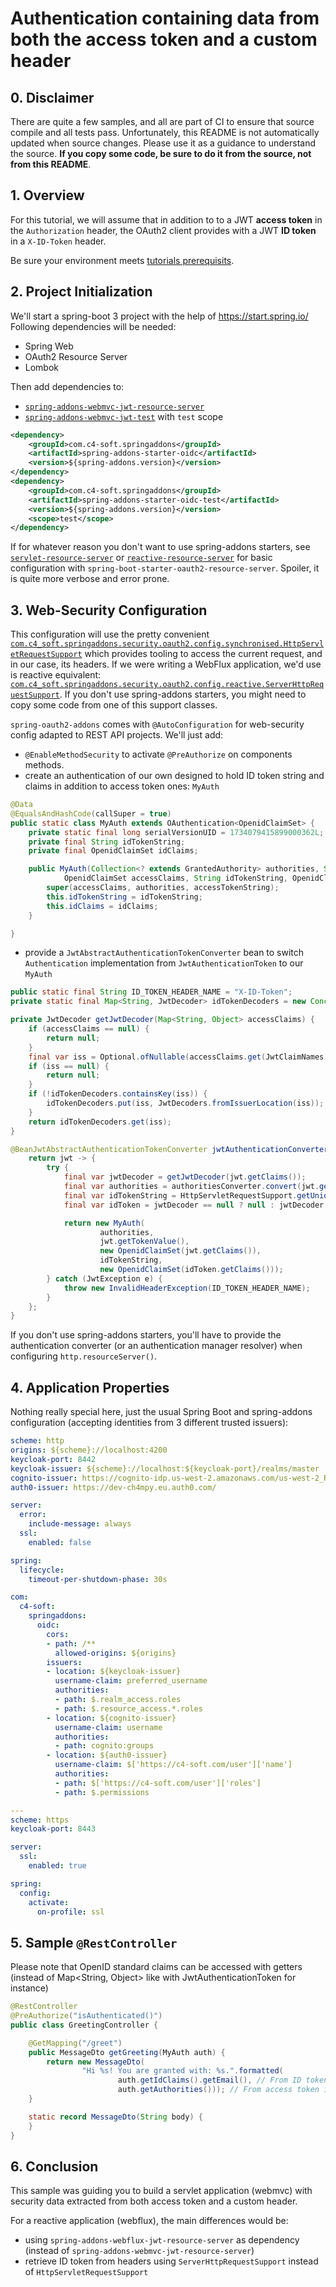 # Authentication containing data from both the access token and a custom header

## 0. Disclaimer
There are quite a few samples, and all are part of CI to ensure that source compile and all tests pass. Unfortunately, this README is not automatically updated when source changes. Please use it as a guidance to understand the source. **If you copy some code, be sure to do it from the source, not from this README**.

## 1. Overview
For this tutorial, we will assume that in addition to to a JWT **access token** in the `Authorization` header, the OAuth2 client provides with a JWT **ID token** in a `X-ID-Token` header.

Be sure your environment meets [tutorials prerequisits](https://github.com/ch4mpy/spring-addons/blob/master/samples/tutorials/README.md#prerequisites).

## 2. Project Initialization
We'll start a spring-boot 3 project with the help of https://start.spring.io/
Following dependencies will be needed:
- Spring Web
- OAuth2 Resource Server
- Lombok

Then add dependencies to:
- [`spring-addons-webmvc-jwt-resource-server`](https://central.sonatype.com/artifact/com.c4-soft.springaddons/spring-addons-webmvc-jwt-resource-server/6.1.5)
- [`spring-addons-webmvc-jwt-test`](https://central.sonatype.com/artifact/com.c4-soft.springaddons/spring-addons-webmvc-jwt-test/6.1.5) with `test` scope
```xml
<dependency>
    <groupId>com.c4-soft.springaddons</groupId>
    <artifactId>spring-addons-starter-oidc</artifactId>
    <version>${spring-addons.version}</version>
</dependency>
<dependency>
    <groupId>com.c4-soft.springaddons</groupId>
    <artifactId>spring-addons-starter-oidc-test</artifactId>
    <version>${spring-addons.version}</version>
    <scope>test</scope>
</dependency>
```

If for whatever reason you don't want to use spring-addons starters, see [`servlet-resource-server`](https://github.com/ch4mpy/spring-addons/tree/master/samples/tutorials/servlet-resource-server) or [`reactive-resource-server`](https://github.com/ch4mpy/spring-addons/tree/master/samples/tutorials/reactive-resource-server) for basic configuration with `spring-boot-starter-oauth2-resource-server`. Spoiler, it is quite more verbose and error prone.

## 3. Web-Security Configuration
This configuration will use the pretty convenient [`com.c4_soft.springaddons.security.oauth2.config.synchronised.HttpServletRequestSupport`](https://github.com/ch4mpy/spring-addons/blob/master/webmvc/spring-addons-webmvc-core/src/main/java/com/c4_soft/springaddons/security/oauth2/config/synchronised/HttpServletRequestSupport.java) which provides tooling to access the current request, and in our case, its headers. If we were writing a WebFlux application, we'd use is reactive equivalent: [`com.c4_soft.springaddons.security.oauth2.config.reactive.ServerHttpRequestSupport`](https://github.com/ch4mpy/spring-addons/blob/master/webflux/spring-addons-webflux-core/src/main/java/com/c4_soft/springaddons/security/oauth2/config/reactive/ServerHttpRequestSupport.java). If you don't use spring-addons starters, you might need to copy some code from one of this support classes.

`spring-oauth2-addons` comes with `@AutoConfiguration` for web-security config adapted to REST API projects. We'll just add:
- `@EnableMethodSecurity` to activate `@PreAuthorize` on components methods.
- create an authentication of our own designed to hold ID token string and claims in addition to access token ones: `MyAuth`

```java
@Data
@EqualsAndHashCode(callSuper = true)
public static class MyAuth extends OAuthentication<OpenidClaimSet> {
    private static final long serialVersionUID = 1734079415899000362L;
    private final String idTokenString;
    private final OpenidClaimSet idClaims;

    public MyAuth(Collection<? extends GrantedAuthority> authorities, String accessTokenString,
            OpenidClaimSet accessClaims, String idTokenString, OpenidClaimSet idClaims) {
        super(accessClaims, authorities, accessTokenString);
        this.idTokenString = idTokenString;
        this.idClaims = idClaims;
    }

}
```
- provide a `JwtAbstractAuthenticationTokenConverter` bean to switch `Authentication` implementation from `JwtAuthenticationToken` to our `MyAuth`

```java
public static final String ID_TOKEN_HEADER_NAME = "X-ID-Token";
private static final Map<String, JwtDecoder> idTokenDecoders = new ConcurrentHashMap<>();

private JwtDecoder getJwtDecoder(Map<String, Object> accessClaims) {
	if (accessClaims == null) {
		return null;
	}
	final var iss = Optional.ofNullable(accessClaims.get(JwtClaimNames.ISS)).map(Object::toString).orElse(null);
	if (iss == null) {
		return null;
	}
	if (!idTokenDecoders.containsKey(iss)) {
		idTokenDecoders.put(iss, JwtDecoders.fromIssuerLocation(iss));
	}
	return idTokenDecoders.get(iss);
}

@BeanJwtAbstractAuthenticationTokenConverter jwtAuthenticationConverter(Converter<Map<String, Object>, Collection<? extends GrantedAuthority>> authoritiesConverter) {
	return jwt -> {
		try {
			final var jwtDecoder = getJwtDecoder(jwt.getClaims());
			final var authorities = authoritiesConverter.convert(jwt.getClaims());
			final var idTokenString = HttpServletRequestSupport.getUniqueHeader(ID_TOKEN_HEADER_NAME);
			final var idToken = jwtDecoder == null ? null : jwtDecoder.decode(idTokenString);

			return new MyAuth(
					authorities,
					jwt.getTokenValue(),
					new OpenidClaimSet(jwt.getClaims()),
					idTokenString,
					new OpenidClaimSet(idToken.getClaims()));
		} catch (JwtException e) {
			throw new InvalidHeaderException(ID_TOKEN_HEADER_NAME);
		}
	};
}
```

If you don't use spring-addons starters, you'll have to provide the authentication converter (or an authentication manager resolver) when configuring `http.resourceServer()`.

## 4. Application Properties 
Nothing really special here, just the usual Spring Boot and spring-addons configuration (accepting identities from 3 different trusted issuers):
```yaml
scheme: http
origins: ${scheme}://localhost:4200
keycloak-port: 8442
keycloak-issuer: ${scheme}://localhost:${keycloak-port}/realms/master
cognito-issuer: https://cognito-idp.us-west-2.amazonaws.com/us-west-2_RzhmgLwjl
auth0-issuer: https://dev-ch4mpy.eu.auth0.com/

server:
  error:
    include-message: always
  ssl:
    enabled: false

spring:
  lifecycle:
    timeout-per-shutdown-phase: 30s

com:
  c4-soft:
    springaddons:
      oidc:
        cors:
        - path: /**
          allowed-origins: ${origins}
        issuers:
        - location: ${keycloak-issuer}
          username-claim: preferred_username
          authorities:
          - path: $.realm_access.roles
          - path: $.resource_access.*.roles
        - location: ${cognito-issuer}
          username-claim: username
          authorities:
          - path: cognito:groups
        - location: ${auth0-issuer}
          username-claim: $['https://c4-soft.com/user']['name']
          authorities:
          - path: $['https://c4-soft.com/user']['roles']
          - path: $.permissions

---
scheme: https
keycloak-port: 8443

server:
  ssl:
    enabled: true

spring:
  config:
    activate:
      on-profile: ssl
```

## 5. Sample `@RestController`
Please note that OpenID standard claims can be accessed with getters (instead of Map<String, Object> like with JwtAuthenticationToken for instance)
``` java
@RestController
@PreAuthorize("isAuthenticated()")
public class GreetingController {

	@GetMapping("/greet")
	public MessageDto getGreeting(MyAuth auth) {
		return new MessageDto(
				"Hi %s! You are granted with: %s.".formatted(
						auth.getIdClaims().getEmail(), // From ID token in X-ID-Token header
						auth.getAuthorities())); // From access token in Authorization header
	}

	static record MessageDto(String body) {
	}
}
```

## 6. Conclusion
This sample was guiding you to build a servlet application (webmvc) with security data extracted from both access token and a custom header.

For a reactive application (webflux), the main differences would be:
- using `spring-addons-webflux-jwt-resource-server` as dependency (instead of `spring-addons-webmvc-jwt-resource-server`)
- retrieve ID token from headers using `ServerHttpRequestSupport` instead of `HttpServletRequestSupport`
